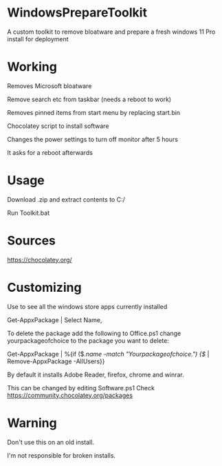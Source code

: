# WindowsPrepareToolkit
A custom toolkit to remove bloatware and prepare a fresh windows 11 Pro install for deployment

# Working
Removes Microsoft bloatware

Remove search etc from taskbar (needs a reboot to work)

Removes pinned items from start menu by replacing start.bin

Chocolatey script to install software

Changes the power settings to turn off monitor after 5 hours

It asks for a reboot afterwards


# Usage
Download .zip and extract contents to C:/

Run Toolkit.bat


# Sources
https://chocolatey.org/

# Customizing
Use to see all the windows store apps currently installed

Get-AppxPackage | Select Name,

To delete the package add the following to Office.ps1 change yourpackageofchoice to the package you want to delete:

Get-AppxPackage | %{if ($_.name -match "Yourpackageofchoice.") {$_ | Remove-AppxPackage -AllUsers}}


By default it installs Adobe Reader, firefox, chrome and winrar. 

This can be changed by editing Software.ps1 Check https://community.chocolatey.org/packages


# Warning

Don't use this on an old install. 


I'm not responsible for broken installs.

